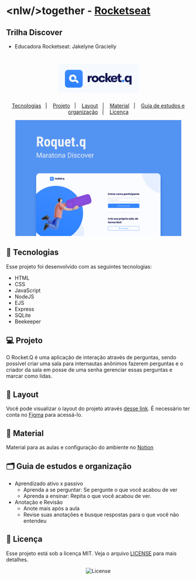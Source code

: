# \<nlw/\>together - [Rocketseat](https://rocketseat.com.br/)

## Trilha Discover

- Educadora Rocketseat: Jakelyne Gracielly

<h1 align="center">
  <img alt="Rocket.Q" title="Rocket.Q" src=".github/rocketq.png" width="220px" />
</h1>
<p align="center">
  <a href="#-tecnologias">Tecnologias</a>&nbsp;&nbsp;&nbsp;|&nbsp;&nbsp;&nbsp;
  <a href="#-projeto">Projeto</a>&nbsp;&nbsp;&nbsp;|&nbsp;&nbsp;&nbsp;
  <a href="#-layout">Layout</a>&nbsp;&nbsp;&nbsp;|&nbsp;&nbsp;&nbsp;
  <a href="#-material">Material</a>&nbsp;&nbsp;&nbsp;|&nbsp;&nbsp;&nbsp;
  <a href="#%EF%B8%8F-guia-de-estudos-e-organiza%C3%A7%C3%A3o">Guia de estudos e organização</a>&nbsp;&nbsp;&nbsp;|&nbsp;&nbsp;&nbsp;
  <a href="#-licença">Licença</a>
</p>

<p align="center">
  <img alt="Rocket.Q" src=".github/Rocket_Q.png" width="90%">
</p>

## 🚀 Tecnologias

Esse projeto foi desenvolvido com as seguintes tecnologias:

- HTML
- CSS
- JavaScript
- NodeJS
- EJS
- Express
- SQLite
- Beekeeper

## 💻 Projeto

O Rocket.Q é uma aplicação de interação através de perguntas, sendo possível criar uma sala para internautas anônimos fazerem perguntas e o criador da sala em posse de uma senha gerenciar essas perguntas e marcar como lidas.

## 🔖 Layout

Você pode visualizar o layout do projeto através [desse link](https://www.figma.com/file/vw2MQCdI7lVKzLP9y2F7ji/Roquet.q). É necessário ter conta no [Figma](https://figma.com) para acessá-lo.

## 📓 Material

Material para as aulas e configuração do ambiente no [Notion](https://www.notion.so/NLW6-Trilha-Discovery-3b4aa6b99e5741b6be1279b31100237c)

## 🗂️ Guia de estudos e organização

- Aprendizado ativo x passivo
  - Aprenda a se perguntar: Se pergunte o que você acabou de ver
  - Aprenda a ensinar: Repita o que você acabou de ver.
- Anotação e Revisão
  - Anote mais após a aula
  - Revise suas anotações e busque respostas para o que você não entendeu

## 📝 Licença

Esse projeto está sob a licença MIT. Veja o arquivo [LICENSE](LICENSE) para mais detalhes.

<p align="center">

  <img alt="License" src="https://img.shields.io/static/v1?label=license&message=MIT&color=49AA26&labelColor=000000">
</p>
